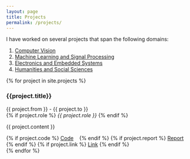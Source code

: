 ```yaml
---
layout: page
title: Projects
permalink: /projects/
---
```


I have worked on several projects that span the following domains:
1. <a href="#Microsurgical Tool Detection and Characterization in Intra-operative Neurosurgical Videos">Computer Vision</a>
2. <a href="#Speech Dialect Classification">Machine Learning and Signal Processing</a>
3. <a href="#Tactile Educational Kit for Students with Visual Impairment">Electronics and Embedded Systems</a>
4. <a href="#Motor Control Brain Implants - Design Considerations">Humanities and Social Sciences</a>

{% for project in site.projects %}
  <div class="project">
      <h3 id="{{project.title}}">{{project.title}}</h3>
      {{ project.from }} - {{ project.to }}<br>
      {% if project.role %}
        <i>{{ project.role }}</i>
      {% endif %}
      <p>
          {{ project.content }}
      </p>
      <div id="links">
        {% if project.code %}
          <a target="_blank" rel="noopener noreferrer" href="{{project.code}}">Code</a>&nbsp;&nbsp;&nbsp;
        {% endif %}
        {% if project.report %}
          <a target="_blank" rel="noopener noreferrer" href="{{project.report}}">Report</a>&nbsp;&nbsp;&nbsp;
        {% endif %}
        {% if project.link %}
          <a target="_blank" rel="noopener noreferrer" href="{{project.link}}">Link</a>
        {% endif %}
      </div>
  </div>
{% endfor %}